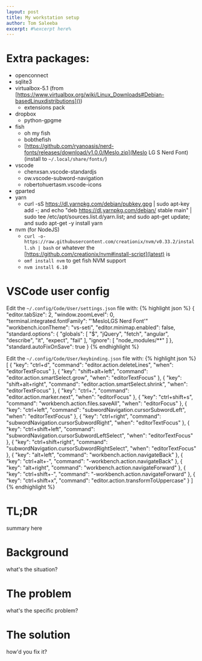 ```yaml
---
layout: post
title: My workstation setup
author: Tom Saleeba
excerpt: #%excerpt here%
---
```


# Extra packages:
 - openconnect
 - sqlite3
 - virtualbox-5.1 (from [https://www.virtualbox.org/wiki/Linux_Downloads#Debian-basedLinuxdistributions]())
   - extensions pack
 - dropbox
   - python-gpgme
 - fish
   - oh my fish
   - bobthefish
   - [https://github.com/ryanoasis/nerd-fonts/releases/download/v1.0.0/Meslo.zip](Meslo LG S Nerd Font) (install to `~/.local/share/fonts/`)
 - vscode
   - chenxsan.vscode-standardjs
   - ow.vscode-subword-navigation
   - robertohuertasm.vscode-icons
 - gparted
 - yarn
    - curl -sS https://dl.yarnpkg.com/debian/pubkey.gpg | sudo apt-key add -; and echo "deb https://dl.yarnpkg.com/debian/ stable main" | sudo tee /etc/apt/sources.list.d/yarn.list; and sudo apt-get update; and sudo apt-get -y install yarn
 - nvm (for NodeJS)
    - `curl -o- https://raw.githubusercontent.com/creationix/nvm/v0.33.2/install.sh | bash` or whatever the [https://github.com/creationix/nvm#install-script](latest) is
    - `omf install nvm` to get fish NVM support
    - `nvm install 6.10`

# VSCode user config
Edit the `~/.config/Code/User/settings.json` file with:
{% highlight json %}
    {
      "editor.tabSize": 2,
      "window.zoomLevel": 0,
      "terminal.integrated.fontFamily": "'MesloLGS Nerd Font'"
      "workbench.iconTheme": "vs-seti",
      "editor.minimap.enabled": false,
      "standard.options": {
        "globals": [
          "$",
          "jQuery",
          "fetch",
          "angular",
          "describe",
          "it",
          "expect",
          "fail"
        ],
        "ignore": [
          "node_modules/**"
        ]
      },
      "standard.autoFixOnSave": true
    }
{% endhighlight %}

Edit the `~/.config/Code/User/keybinding.json` file with:
{% highlight json %}
[
  {
    "key": "ctrl+d",
    "command": "editor.action.deleteLines",
    "when": "editorTextFocus"
  },
  {
    "key": "shift+alt+left",
    "command": "editor.action.smartSelect.grow",
    "when": "editorTextFocus"
  },
  {
    "key": "shift+alt+right",
    "command": "editor.action.smartSelect.shrink",
    "when": "editorTextFocus"
  },
  {
    "key": "ctrl+.",
    "command": "editor.action.marker.next",
    "when": "editorFocus"
  },
  {
    "key": "ctrl+shift+s",
    "command": "workbench.action.files.saveAll",
    "when": "editorFocus"
  },
  {
    "key": "ctrl+left",
    "command": "subwordNavigation.cursorSubwordLeft",
    "when": "editorTextFocus"
  },
  {
    "key": "ctrl+right",
    "command": "subwordNavigation.cursorSubwordRight",
    "when": "editorTextFocus"
  },
  {
    "key": "ctrl+shift+left",
    "command": "subwordNavigation.cursorSubwordLeftSelect",
    "when": "editorTextFocus"
  },
  {
    "key": "ctrl+shift+right",
    "command": "subwordNavigation.cursorSubwordRightSelect",
    "when": "editorTextFocus"
  },
  {
    "key": "alt+left",
    "command": "workbench.action.navigateBack"
  },
  {
    "key": "ctrl+alt+-",
    "command": "-workbench.action.navigateBack"
  },
  {
    "key": "alt+right",
    "command": "workbench.action.navigateForward"
  },
  {
    "key": "ctrl+shift+-",
    "command": "-workbench.action.navigateForward"
  },
  {
    "key": "ctrl+shift+x",
    "command": "editor.action.transformToUppercase"
  }
]
{% endhighlight %}

# TL;DR
summary here

# Background
what's the situation?

# The problem
what's the specific problem?

# The solution
how'd you fix it?